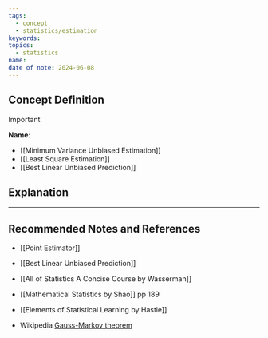 ```yaml
---
tags:
  - concept
  - statistics/estimation
keywords: 
topics:
  - statistics
name: 
date of note: 2024-06-08
---
```


## Concept Definition

>[!important]
>**Name**: 


- [[Minimum Variance Unbiased Estimation]]
- [[Least Square Estimation]]
- [[Best Linear Unbiased Prediction]]

## Explanation





-----------
##  Recommended Notes and References


- [[Point Estimator]]
- [[Best Linear Unbiased Prediction]]


- [[All of Statistics A Concise Course by Wasserman]]
- [[Mathematical Statistics by Shao]] pp 189
- [[Elements of Statistical Learning by Hastie]]

- Wikipedia [Gauss-Markov theorem](https://en.wikipedia.org/wiki/Gauss%E2%80%93Markov_theorem)